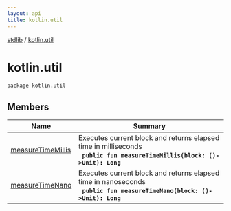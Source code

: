 ```yaml
---
layout: api
title: kotlin.util
---
```

[stdlib](../index.md) / [kotlin.util](index.md)

# kotlin.util

```
package kotlin.util
```

## Members

| Name | Summary |
|------|---------|
|[measureTimeMillis](measureTimeMillis.md)|Executes current block and returns elapsed time in milliseconds<br>&nbsp;&nbsp;**`public fun measureTimeMillis(block: ()->Unit): Long`**<br>|
|[measureTimeNano](measureTimeNano.md)|Executes current block and returns elapsed time in nanoseconds<br>&nbsp;&nbsp;**`public fun measureTimeNano(block: ()->Unit): Long`**<br>|
